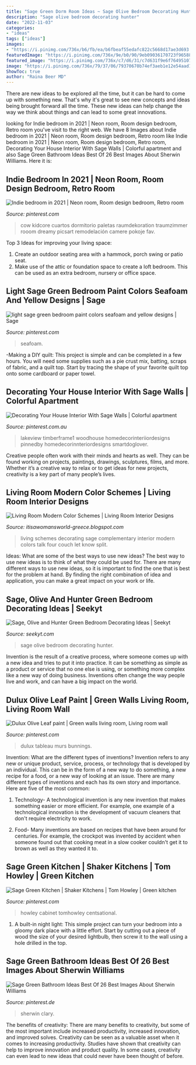 ```yaml
---
title: "Sage Green Dorm Room Ideas ~ Sage Olive Bedroom Decorating Hunter"
description: "Sage olive bedroom decorating hunter"
date: "2022-11-03"
categories:
- "ideas"
tags: ["ideas"]
images:
- "https://i.pinimg.com/736x/b6/fb/ea/b6fbeaf55edafc822c5668d17ae3d693.jpg"
featuredImage: "https://i.pinimg.com/736x/9e/b0/90/9eb09036170723f9658849fbed17a2e0.jpg"
featured_image: "https://i.pinimg.com/736x/c7/d6/31/c7d631f9e6f7649510764e7d19f03bfd.jpg"
image: "https://i.pinimg.com/736x/79/37/06/79370670b74ef3aeb1e12e54aad119c6--sage-green-walls-sage-green-painted-rooms.jpg"
ShowToc: true
author: "Raina Beer MD"
---
```



There are new ideas to be explored all the time, but it can be hard to come up with something new. That's why it's great to see new concepts and ideas being brought forward all the time. These new ideas can help change the way we think about things and can lead to some great innovations.

	

		
looking for Indie bedroom in 2021 | Neon room, Room design bedroom, Retro room you've visit to the right web. We have 8 Images about Indie bedroom in 2021 | Neon room, Room design bedroom, Retro room like Indie bedroom in 2021 | Neon room, Room design bedroom, Retro room, Decorating Your House Interior With Sage Walls | Colorful apartment and also Sage Green Bathroom Ideas Best Of 26 Best Images About Sherwin Williams. Here it is:
		
    
## Indie Bedroom In 2021 | Neon Room, Room Design Bedroom, Retro Room

<img loading=lazy src="https://i.pinimg.com/736x/c7/d6/31/c7d631f9e6f7649510764e7d19f03bfd.jpg" onerror="this.onerror=null;this.src='https://tse2.mm.bing.net/th?id=OIP.Jx1aTWRgK2MVU2GrjONcPQHaJ3&amp;pid=15.1';" alt="Indie bedroom in 2021 | Neon room, Room design bedroom, Retro room">

_Source: pinterest.com_

>cow kidcore cuartos dormitorio paletas raumdekoration traumzimmer rooom dreamy picsart remodelación camere pokoje fav. 

	

Top 3 Ideas for improving your living space:
1. Create an outdoor seating area with a hammock, porch swing or patio seat.
2. Make use of the attic or foundation space to create a loft bedroom. This can be used as an extra bedroom, nursery or office space.

    
## Light Sage Green Bedroom Paint Colors Seafoam And Yellow Designs | Sage

<img loading=lazy src="https://i.pinimg.com/736x/4b/c6/ae/4bc6aed29a60d559465d11297ea8b470.jpg" onerror="this.onerror=null;this.src='https://tse4.mm.bing.net/th?id=OIP.ajrVr4Pt2zsnfXdKwFreNAHaFj&amp;pid=15.1';" alt="light sage green bedroom paint colors seafoam and yellow designs | Sage">

_Source: pinterest.com_

>seafoam. 

	

-Making a DIY quilt: This project is simple and can be completed in a few hours. You will need some supplies such as a pie crust mix, batting, scraps of fabric, and a quilt top. Start by tracing the shape of your favorite quilt top onto some cardboard or paper towel.

    
## Decorating Your House Interior With Sage Walls | Colorful Apartment

<img loading=lazy src="https://i.pinimg.com/736x/79/37/06/79370670b74ef3aeb1e12e54aad119c6--sage-green-walls-sage-green-painted-rooms.jpg" onerror="this.onerror=null;this.src='https://tse4.mm.bing.net/th?id=OIP.dXiUUtc-pS6LeB2FAXyh2QHaLF&amp;pid=15.1';" alt="Decorating Your House Interior With Sage Walls | Colorful apartment">

_Source: pinterest.com.au_

>lakeview timberframe1 woodhouse homedecorinteriiordesigns pinnedby homedecorinnteriordesigns smartdoglover. 

	

Creative people often work with their minds and hearts as well. They can be found working on projects, paintings, drawings, sculptures, films, and more. Whether it’s a creative way to relax or to get ideas for new projects, creativity is a key part of many people’s lives.

    
## Living Room Modern Color Schemes | Living Room Interior Designs

<img loading=lazy src="http://4.bp.blogspot.com/-WGSjJ_GuK2o/UgRmT80xhpI/AAAAAAAAAOU/nx791VcatlA/s1600/complementary+red+and+green+living+room.jpg" onerror="this.onerror=null;this.src='https://tse1.mm.bing.net/th?id=OIP.fkMPXW2akZ1e8D3cG09_nwHaKi&amp;pid=15.1';" alt="Living Room Modern Color Schemes | Living Room Interior Designs">

_Source: itisawomansworld-greece.blogspot.com_

>living schemes decorating sage complementary interior modern colors talk four couch let know split. 

	

Ideas: What are some of the best ways to use new ideas?
The best way to use new ideas is to think of what they could be used for. There are many different ways to use new ideas, so it is important to find the one that is best for the problem at hand. By finding the right combination of idea and application, you can make a great impact on your work or life.

    
## Sage, Olive And Hunter Green Bedroom Decorating Ideas | Seekyt

<img loading=lazy src="http://ecx.images-amazon.com/images/I/91e5-IHpXtL._SL1500_.jpg" onerror="this.onerror=null;this.src='https://tse3.mm.bing.net/th?id=OIP.X1Tnv8yMYijc9pERyxTTLQHaGC&amp;pid=15.1';" alt="Sage, Olive and Hunter Green Bedroom Decorating Ideas | Seekyt">

_Source: seekyt.com_

>sage olive bedroom decorating hunter. 

	

Invention is the result of a creative process, where someone comes up with a new idea and tries to put it into practice. It can be something as simple as a product or service that no one else is using, or something more complex like a new way of doing business. Inventions often change the way people live and work, and can have a big impact on the world.

    
## Dulux Olive Leaf Paint | Green Walls Living Room, Living Room Wall

<img loading=lazy src="https://i.pinimg.com/736x/11/5b/d5/115bd52d784a94762fb3f23e9ec4c9eb.jpg" onerror="this.onerror=null;this.src='https://tse2.mm.bing.net/th?id=OIP.GwRwv8exwYd2FeCxzcqq6AHaJ3&amp;pid=15.1';" alt="Dulux Olive Leaf paint | Green walls living room, Living room wall">

_Source: pinterest.com_

>dulux tableau murs bunnings. 

	

Invention: What are the different types of inventions?
Invention refers to any new or unique product, service, process, or technology that is developed by an individual. This can be in the form of a new way to do something, a new recipe for a food, or a new way of looking at an issue. There are many different types of inventions and each has its own story and importance. Here are five of the most common:
1. Technology- A technological invention is any new invention that makes something easier or more efficient. For example, one example of a technological innovation is the development of vacuum cleaners that don't require electricity to work.

2. Food- Many inventions are based on recipes that have been around for centuries. For example, the crockpot was invented by accident when someone found out that cooking meat in a slow cooker couldn't get it to brown as well as they wanted it to.

    
## Sage Green Kitchen | Shaker Kitchens | Tom Howley | Green Kitchen

<img loading=lazy src="https://i.pinimg.com/736x/9e/b0/90/9eb09036170723f9658849fbed17a2e0.jpg" onerror="this.onerror=null;this.src='https://tse3.mm.bing.net/th?id=OIP.1CtMWn4hB08CS5WN5BMhjwHaL0&amp;pid=15.1';" alt="Sage Green Kitchen | Shaker Kitchens | Tom Howley | Green kitchen">

_Source: pinterest.com_

>howley cabinet tomhowley centsational. 

	

1. A built-in night light: This simple project can turn your bedroom into a gloomy dark place with a little effort. Start by cutting out a piece of wood the size of your desired lightbulb, then screw it to the wall using a hole drilled in the top.

    
## Sage Green Bathroom Ideas Best Of 26 Best Images About Sherwin Williams

<img loading=lazy src="https://i.pinimg.com/736x/b6/fb/ea/b6fbeaf55edafc822c5668d17ae3d693.jpg" onerror="this.onerror=null;this.src='https://tse2.mm.bing.net/th?id=OIP.2QG9FSqhmE3rI5VM_ZSF8QHaJ3&amp;pid=15.1';" alt="Sage Green Bathroom Ideas Best Of 26 Best Images About Sherwin Williams">

_Source: pinterest.de_

>sherwin clary. 

	

The benefits of creativity: There are many benefits to creativity, but some of the most important include increased productivity, increased innovation, and improved solves.
Creativity can be seen as a valuable asset when it comes to increasing productivity. Studies have shown that creativity can help to improve innovation and product quality. In some cases, creativity can even lead to new ideas that could never have been thought of before.

